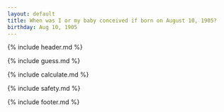 ```yaml
---
layout: default
title: When was I or my baby conceived if born on August 10, 1905?
birthday: Aug 10, 1905
---
```


{% include header.md %}

{% include guess.md %}

{% include calculate.md %}

{% include safety.md %}

{% include footer.md %}



